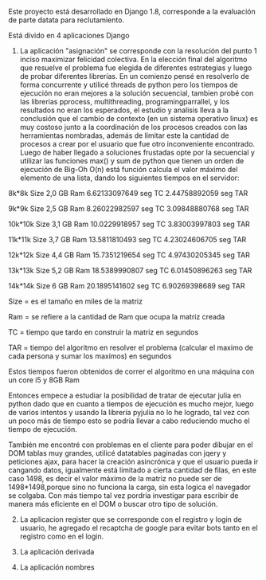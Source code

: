 Este proyecto está desarrollado en Django 1.8, corresponde a la 
evaluación de parte datata para reclutamiento.

Está divido en 4 aplicaciones Django

1. La aplicación "asignación" se corresponde con la resolución del punto 1 
inciso maximizar felicidad colectiva. En la elección final del algoritmo 
que resuelve el problema fue elegida de diferentes estrategias y luego 
de probar diferentes librerías. En un comienzo pensé en resolverlo de 
forma concurrente y utilicé threads de python pero los tiempos de 
ejecución no eran mejores a la solución secuencial, tambien probé con 
las librerías pprocess, multithreading, programingparrallel, y 
los resultados no eran los esperados, el estudio y analisis lleva a la 
conclusión que el cambio de contexto (en un sistema operativo linux) es 
muy costoso junto a la coordinación de los procesos creados con las 
herramientas nombradas, además de limitar este la cantidad de procesos a 
crear por el usuario que fue otro inconveniente encontrado.
Luego de haber llegado a soluciones frustadas opte por la secuencial y utilizar las funciones max() y sum de python que tienen un orden de 
ejecución de Big-Oh O(n) está función calcula el valor máximo del elemento de una lista, dando los siguientes tiempos en el servidor:



8k*8k   Size   2,0 GB Ram   6.62133097649 seg TC   2.44758892059 seg TAR

9k*9k   Size   2,5 GB Ram   8.26022982597 seg TC   3.09848880768 seg TAR

10k*10k Size   3,1 GB Ram  10.0229918957  seg TC   3.83003997803 seg TAR

11k*11k Size  3,7 GB Ram   13.5811810493  seg TC   4.23024606705 seg TAR

12k*12k Size  4,4 GB Ram   15.7351219654  seg TC   4.97430205345 seg TAR

13k*13k Size  5,2 GB Ram   18.5389990807  seg TC   6.01450896263 seg TAR

14k*14k Size  6 GB   Ram   20.1895141602  seg TC  6.90269398689 seg  TAR


Size = es el tamaño en miles de la matriz 

Ram  = se refiere a la cantidad de Ram que ocupa la matriz creada

TC   = tiempo que tardo en construir la matriz en segundos

TAR  = tiempo del algoritmo en resolver el problema (calcular el maximo de cada persona y sumar los maximos) en segundos


Estos tiempos fueron obtenidos de correr el algoritmo en una máquina con un core i5 y 8GB Ram


Entonces empece a estudiar la posibilidad de tratar de ejecutar julia en python dado que en cuanto a tiempos de ejecución es mucho mejor, 
luego de varios intentos y usando la librería pyjulia no lo he logrado, tal vez con un poco más de tiempo esto se podría llevar a cabo 
reduciendo mucho el tiempo de ejecución.

También me encontré con problemas en el cliente para poder dibujar en el DOM tablas muy grandes, utilicé datatables paginadas con jqery y peticiones ajax,
para hacer la creación asincrónica y que el usuario pueda ir cangando datos, igualmente está limitado a cierta cantidad de filas, en este caso 1498,
es decir el valor máximo de la matriz no puede ser de 1498*1498,porque sino no funciona la carga, sin esta logica el navegador se colgaba.
 Con más tiempo tal vez pordría investigar para escribir de manera más eficiente en el DOM o buscar otro tipo de solución.

2. La aplicacion register que se corresponde con el registro y login de usuario, he agregado el recaptcha de google para evitar bots
tanto en el registro como en el login.

3. La aplicación derivada

4. La aplicación nombres
